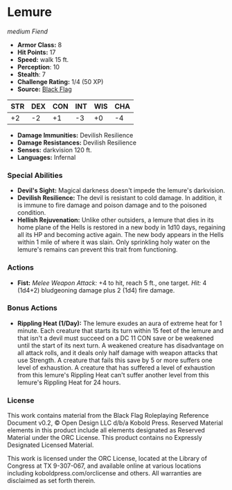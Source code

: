# Lemure

*medium* *Fiend*

- **Armor Class:** 8
- **Hit Points:** 17 
- **Speed:** walk 15 ft.
- **Perception**: 10
- **Stealth**: 7
- **Challenge Rating:** 1/4 (50 XP)
- **Source:** [Black Flag](https://koboldpress.com/kpstore/product/tovrpg-pg-mv/)

| STR | DEX | CON | INT | WIS | CHA |
| --- | --- | --- | --- | --- | --- |
| +2 | -2 | +1 | -3 | +0 | -4 |

- **Damage Immunities:** Devilish Resilience
- **Damage Resistances:** Devilish Resilience
- **Senses:** darkvision 120 ft.
- **Languages:** Infernal

### Special Abilities

- **Devil's Sight:** Magical darkness doesn't impede the lemure's darkvision.
- **Devilish Resilience:** The devil is resistant to cold damage. In addition, it is immune to fire damage and poison damage and to the poisoned condition.
- **Hellish Rejuvenation:** Unlike other outsiders, a lemure that dies in its home plane of the Hells is restored in a new body in 1d10 days, regaining all its HP and becoming active again. The new body appears in the Hells within 1 mile of where it was slain. Only sprinkling holy water on the lemure's remains can prevent this trait from functioning.

### Actions

- **Fist:** _Melee Weapon Attack:_ +4 to hit, reach 5 ft., one target. _Hit:_ 4 (1d4+2) bludgeoning damage plus 2 (1d4) fire damage.

### Bonus Actions

- **Rippling Heat (1/Day):** The lemure exudes an aura of extreme heat for 1 minute. Each creature that starts its turn within 15 feet of the lemure and that isn't a devil must succeed on a DC 11 CON save or be weakened until the start of its next turn. A weakened creature has disadvantage on all attack rolls, and it deals only half damage with weapon attacks that use Strength. A creature that fails this save by 5 or more suffers one level of exhaustion. A creature that has suffered a level of exhaustion from this lemure's Rippling Heat can't suffer another level from this lemure's Rippling Heat for 24 hours.


### License

This work contains material from the Black Flag Roleplaying Reference Document v0.2, © Open Design LLC d/b/a Kobold Press. Reserved Material elements in this product include all elements designated as Reserved Material under the ORC License. This product contains no Expressly Designated Licensed Material.

This work is licensed under the ORC License, located at the Library of Congress at TX 9-307-067, and available online at various locations including koboldpress.com/orclicense and others. All warranties are disclaimed as set forth therein.
